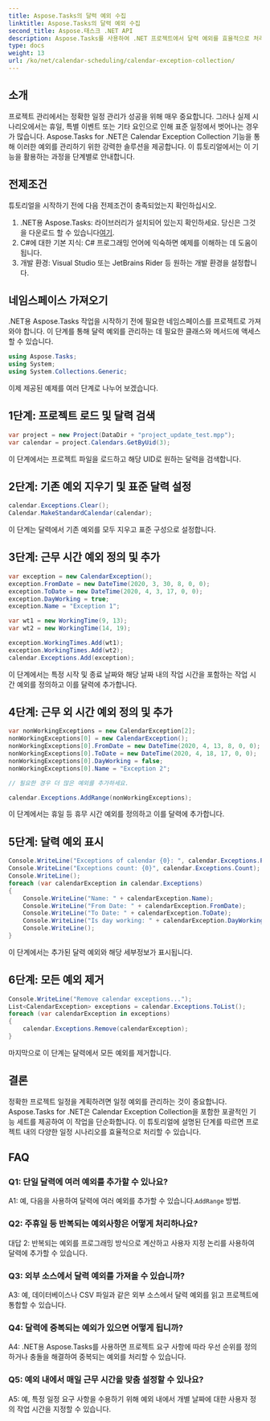 ```yaml
---
title: Aspose.Tasks의 달력 예외 수집
linktitle: Aspose.Tasks의 달력 예외 수집
second_title: Aspose.태스크 .NET API
description: Aspose.Tasks를 사용하여 .NET 프로젝트에서 달력 예외를 효율적으로 처리하여 정확한 일정과 리소스 관리를 보장하는 방법을 알아보세요.
type: docs
weight: 13
url: /ko/net/calendar-scheduling/calendar-exception-collection/
---
```

## 소개

프로젝트 관리에서는 정확한 일정 관리가 성공을 위해 매우 중요합니다. 그러나 실제 시나리오에서는 휴일, 특별 이벤트 또는 기타 요인으로 인해 표준 일정에서 벗어나는 경우가 많습니다. Aspose.Tasks for .NET은 Calendar Exception Collection 기능을 통해 이러한 예외를 관리하기 위한 강력한 솔루션을 제공합니다. 이 튜토리얼에서는 이 기능을 활용하는 과정을 단계별로 안내합니다.

## 전제조건

튜토리얼을 시작하기 전에 다음 전제조건이 충족되었는지 확인하십시오.

1.  .NET용 Aspose.Tasks: 라이브러리가 설치되어 있는지 확인하세요. 당신은 그것을 다운로드 할 수 있습니다[여기](https://releases.aspose.com/tasks/net/).
2. C#에 대한 기본 지식: C# 프로그래밍 언어에 익숙하면 예제를 이해하는 데 도움이 됩니다.
3. 개발 환경: Visual Studio 또는 JetBrains Rider 등 원하는 개발 환경을 설정합니다.

## 네임스페이스 가져오기

.NET용 Aspose.Tasks 작업을 시작하기 전에 필요한 네임스페이스를 프로젝트로 가져와야 합니다. 이 단계를 통해 달력 예외를 관리하는 데 필요한 클래스와 메서드에 액세스할 수 있습니다.

```csharp
using Aspose.Tasks;
using System;
using System.Collections.Generic;


```

이제 제공된 예제를 여러 단계로 나누어 보겠습니다.

## 1단계: 프로젝트 로드 및 달력 검색

```csharp
var project = new Project(DataDir + "project_update_test.mpp");
var calendar = project.Calendars.GetByUid(3);
```

이 단계에서는 프로젝트 파일을 로드하고 해당 UID로 원하는 달력을 검색합니다.

## 2단계: 기존 예외 지우기 및 표준 달력 설정

```csharp
calendar.Exceptions.Clear();
Calendar.MakeStandardCalendar(calendar);
```

이 단계는 달력에서 기존 예외를 모두 지우고 표준 구성으로 설정합니다.

## 3단계: 근무 시간 예외 정의 및 추가

```csharp
var exception = new CalendarException();
exception.FromDate = new DateTime(2020, 3, 30, 8, 0, 0);
exception.ToDate = new DateTime(2020, 4, 3, 17, 0, 0);
exception.DayWorking = true;
exception.Name = "Exception 1";

var wt1 = new WorkingTime(9, 13);
var wt2 = new WorkingTime(14, 19);

exception.WorkingTimes.Add(wt1);
exception.WorkingTimes.Add(wt2);
calendar.Exceptions.Add(exception);
```

이 단계에서는 특정 시작 및 종료 날짜와 해당 날짜 내의 작업 시간을 포함하는 작업 시간 예외를 정의하고 이를 달력에 추가합니다.

## 4단계: 근무 외 시간 예외 정의 및 추가

```csharp
var nonWorkingExceptions = new CalendarException[2];
nonWorkingExceptions[0] = new CalendarException();
nonWorkingExceptions[0].FromDate = new DateTime(2020, 4, 13, 8, 0, 0);
nonWorkingExceptions[0].ToDate = new DateTime(2020, 4, 18, 17, 0, 0);
nonWorkingExceptions[0].DayWorking = false;
nonWorkingExceptions[0].Name = "Exception 2";

// 필요한 경우 더 많은 예외를 추가하세요.

calendar.Exceptions.AddRange(nonWorkingExceptions);
```

이 단계에서는 휴일 등 휴무 시간 예외를 정의하고 이를 달력에 추가합니다.

## 5단계: 달력 예외 표시

```csharp
Console.WriteLine("Exceptions of calendar {0}: ", calendar.Exceptions.ParentCalendar.Name);
Console.WriteLine("Exceptions count: {0}", calendar.Exceptions.Count);
Console.WriteLine();
foreach (var calendarException in calendar.Exceptions)
{
    Console.WriteLine("Name: " + calendarException.Name);
    Console.WriteLine("From Date: " + calendarException.FromDate);
    Console.WriteLine("To Date: " + calendarException.ToDate);
    Console.WriteLine("Is day working: " + calendarException.DayWorking);
    Console.WriteLine();
}
```

이 단계에서는 추가된 달력 예외와 해당 세부정보가 표시됩니다.

## 6단계: 모든 예외 제거

```csharp
Console.WriteLine("Remove calendar exceptions...");
List<CalendarException> exceptions = calendar.Exceptions.ToList();
foreach (var calendarException in exceptions)
{
    calendar.Exceptions.Remove(calendarException);
}
```

마지막으로 이 단계는 달력에서 모든 예외를 제거합니다.

## 결론

정확한 프로젝트 일정을 계획하려면 일정 예외를 관리하는 것이 중요합니다. Aspose.Tasks for .NET은 Calendar Exception Collection을 포함한 포괄적인 기능 세트를 제공하여 이 작업을 단순화합니다. 이 튜토리얼에 설명된 단계를 따르면 프로젝트 내의 다양한 일정 시나리오를 효율적으로 처리할 수 있습니다.

## FAQ

### Q1: 단일 달력에 여러 예외를 추가할 수 있나요?

 A1: 예, 다음을 사용하여 달력에 여러 예외를 추가할 수 있습니다.`AddRange` 방법.

### Q2: 주휴일 등 반복되는 예외사항은 어떻게 처리하나요?

대답 2: 반복되는 예외를 프로그래밍 방식으로 계산하고 사용자 지정 논리를 사용하여 달력에 추가할 수 있습니다.

### Q3: 외부 소스에서 달력 예외를 가져올 수 있습니까?

A3: 예, 데이터베이스나 CSV 파일과 같은 외부 소스에서 달력 예외를 읽고 프로젝트에 통합할 수 있습니다.

### Q4: 달력에 중복되는 예외가 있으면 어떻게 됩니까?

A4: .NET용 Aspose.Tasks를 사용하면 프로젝트 요구 사항에 따라 우선 순위를 정의하거나 충돌을 해결하여 중복되는 예외를 처리할 수 있습니다.

### Q5: 예외 내에서 매일 근무 시간을 맞춤 설정할 수 있나요?

A5: 예, 특정 일정 요구 사항을 수용하기 위해 예외 내에서 개별 날짜에 대한 사용자 정의 작업 시간을 지정할 수 있습니다.